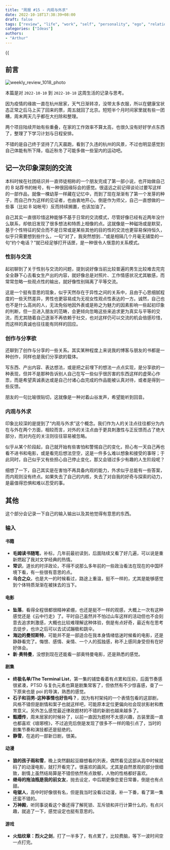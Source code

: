 ```yaml
---
title: "周报 #15 - 内观与外求"
date: 2022-10-18T17:38:39+08:00
draft: false
tags: ["review", "life", "work", "self", "personality", "ego", "relationship", "friend", "writing", "sharing"]
categories: ["Ideas"]
authors:
- "Arthur"
---
```


{{<audio src="audios/here_after_us.mp3" caption="《后来的我们 - 五月天》" >}}

## 前言

![weekly_review_1018_photo](https://pseudoyu.oss-cn-hangzhou.aliyuncs.com/images/weekly_review_1018_photo.png)

本篇是对 `2022-10-10` 到 `2022-10-18` 这周生活的记录与思考。

因为疫情的缘故一直在杭州居家，天气日渐转凉，没带太多衣服，所以在健康宝状态正常之后马上买了回来的票，周五就回了北京。短短半个月时间家里就有些一团糟，周末两天几乎都在大扫除和整理。

两个项目陆续开始有些重叠，在家的工作效率不算太高，也很久没有好好学点东西了，整理了下学习计划与日程安排。

不错的是自己终于坚持了几天晨跑，看到了久违的杭州的风景，不过也明显感觉到自己体能有所下降，临近秋冬了可能多做一些室内的运动吧。

## 记一次印象深刻的交流

本科时候在社团结识并一直师徒相称的一个朋友完成了第一部小说，也开始做自己的 B 站荐书的帐号，有一种很因缘际会的感觉。很遥远之前记得谈论过要写这样的一部作品，就像一棵幼芽一样藏在记忆中，而到了现在渐渐有了第一个发芽的种子，而自己作为这样的见证者，也由衷地开心。倒是作为师父，自己一直想做的一些事（比如 B 站帐号）反而持续搁置，也该加油了。

自己其实一直很珍惜这种能够不基于日常的交流模式，尽管好像已经有近两年没什么联系，却依旧发现了很多想法和特质上相像的点。这就像是一种磁场或是默契，基于个性特征的契合而不是日常或是某些其他的目的性的交流也更容易保持恒久，似乎只需要想到些什么，一句“对了，我突然想到...”或是相隔几个月毫无铺垫的一句“约个电话？”就已经足够打开话匣，是一种很令人惬意的关系模式。

### 性别与交流

起初聊到了关于性别与交流的问题，提到说好像当前比较普遍的男生比较难去完完全全静下心去看女生产出的内容，就好像总是对照片、工作情感状况尤其敏感，而常常忽略一些观点性的输出，就好像性别隔离了平等交流。

这是一个挺有意思的现象，似乎天然存在于异性之间的关系中，且由于心思细腻程度的一些天然差异，男性也更容易成为无视女性观点性表达的一方。诚然，自己也也不是什么高尚的人，无法免俗地因外表或是称之为魅力的因素影响一些起初印象的判断，但一旦进入朋友的范畴，会更倾向忽略这些来追求更为真实与平等的交流，而尤其随着自己逐渐不再依赖于社交，也对这样仍可以交流的机会倍感珍惜，而这样的真诚也往往能有同样的回应。

### 创作与分享欲

还聊到了创作与分享的一些关系。其实某种程度上来说我的博客与朋友的书都是一种创作，同样也是我们分享欲的载体。

写东西、产出内容、表达想法，或是把之前埋下的想法一点点实现，是分享欲的一种表现，但并不是那种告诉别人自己在写一些似乎很厉害的东西这样的虚荣心作祟，而是希望真诚表达或是自己付诸心血完成的作品能被认真对待，或者是得到一些反馈。

朋友的一句比喻很贴切，这就像是一种对着山谷发声，希望能听到回音。

### 内观与外求

印象比较深的是提到了“内观与外求”这个概念。我们作为人的关注点往往都分为内在与外在两个方面，相较而言，对外的关注点由于更具刺激性与正反馈而占了绝大部分，而对内在的关注则往往容易被忽略。

似乎从某个阶段起，自己就开始有些害怕和警惕自己的变化，担心有一天自己再也看不进书和电影，或是看完后想法空空，这是一件多么难以想象和接受的事呀；于此同时，自己似乎又有些担心自己停止变化，那又会错过多少有趣的人生阶段呢？

细想了一下，自己其实是在害怕不再具备内观的能力，外求似乎总能有一些答案，而内观则没有终点。如果失去了自己的内核，失去了对自我的好奇与探索的动力，是最值得恐惧和难以忍受的事。

## 其他

这个部分会记录一下自己的输入输出以及其他觉得有意思的东西。

### 输入

#### 书籍

- **毛姆读书随笔**，补标，几年前最初读到，后面陆续又看了好几遍，可以说是重新燃起了我对文学经典的热情。
- **常识**，道长的时评政论，不得不说那么多年前的一些政治看法在现在的中国环境下看，有一些很有意思的点。
- **乌合之众**，也是大一的时候看过，路途上重温，挺不一样的，尤其是能够感觉到个体特质渐渐在被抹去的当下。

#### 电影

- **坠落**，看得全程很都很精神紧绷，也还是挺不一样的观感，大概上一次有这种感觉还是《云中行走》了。平时自己虽然并不怕过山车这样的活动但也不会刻意去追求刺激感，大概也比较难理解这种体验，倒是有点好奇，最近有在思考去徒步，也许之后可以去试试蹦极和跳伞。
- **海边的曼彻斯特**，可能并不是一部适合在我本身情绪低迷时候看的电影，还是静静看完了。悔恨、感情、亲情、一个人的孤独感，称不上感同身受但有在好好体会。
- **新·奥特曼**，没想到现在还能看一部奥特曼电影，还是熟悉的感觉。

#### 剧集

- **终极名单/The Terminal List**，第一集的铺垫看着有点累和压抑，后面节奏感很紧凑，PTSD 与复仇元素也算是剧集常客了，但依然有不少惊喜感，查了一下原来也是 poi 的导演，熟悉的感觉。
- **石子和羽男-这种事情也好告吗？**，因为有村架纯的一个表情包看的这部剧，风格不错但是剧情和案子也就这样吧，可能原本定位更偏向社会现状影射和教育意义。另外怎么感觉最近律政题材的不错的新剧也越来越多了。
- **甄嬛传**，周末居家的时候补了，以前一直因为题材不太感兴趣，古装里面一直也都喜欢《琅琊榜》，不过追完后倒是发现了很多不一样的吸引点了，当时的剧集节奏和演技都还是挺绝的。
- **静雪**，在追的一部新日剧，很美。

#### 动漫

- **狼的孩子雨和雪**，晚上突然翻起豆瓣想看的列表，偶然看见这部从高中时候就码了的动漫电影，就打开看完了。很喜欢的画风，尤其是自然景观的部分很细致，剧情上虽然结局算是不错但依然有点致郁，人物的性格都好喜欢。
- **继母的拖油瓶是我的前女友**，抛去设定，中后期更像恋爱日常番，倒是也有点甜。
- **电锯人**，高中时好像很有名，但是我当时没看过动漫，补一下番，看了第一集还蛮不错的。
- **万神殿**，听同事说看这个番还得了解死锁、互斥锁和并行计算什么的，有点兴趣，就追了一下，感觉设定也挺有意思的。

#### 游戏

- **火焰纹章：烈火之剑**，打了一半多了，有点累了，比较费脑，等下一波时间空一点打完。